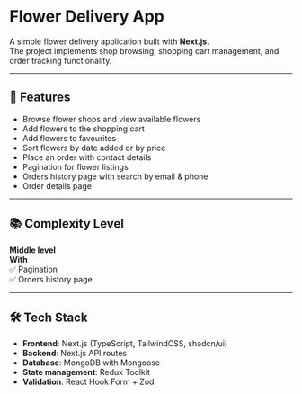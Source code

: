 # Flower Delivery App

A simple flower delivery application built with **Next.js**.  
The project implements shop browsing, shopping cart management, and order tracking functionality.

---

## 🚀 Features
- Browse flower shops and view available flowers
- Add flowers to the shopping cart
- Add flowers to favourites
- Sort flowers by date added or by price
- Place an order with contact details
- Pagination for flower listings
- Orders history page with search by email & phone
- Order details page

---

## 📚 Complexity Level
**Middle level**  
**With**  
✅ Pagination  
✅ Orders history page

---

## 🛠 Tech Stack
- **Frontend**: Next.js (TypeScript, TailwindCSS, shadcn/ui)
- **Backend**: Next.js API routes
- **Database**: MongoDB with Mongoose
- **State management**: Redux Toolkit
- **Validation**: React Hook Form + Zod
